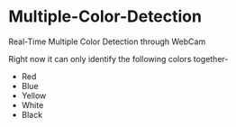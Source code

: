 # Multiple-Color-Detection
Real-Time Multiple Color Detection through WebCam   

Right now it can only identify the following colors together-
* Red
* Blue
* Yellow
* White
* Black
